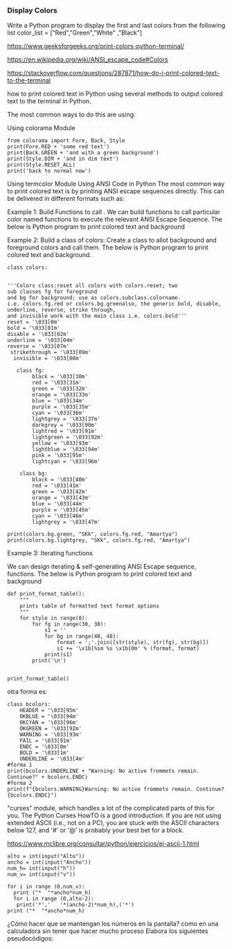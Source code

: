 ### Display Colors
Write a Python program to display the first and last colors from the following list color_list = ["Red","Green","White" ,"Black"]

https://www.geeksforgeeks.org/print-colors-python-terminal/

https://en.wikipedia.org/wiki/ANSI_escape_code#Colors

https://stackoverflow.com/questions/287871/how-do-i-print-colored-text-to-the-terminal

 how to print colored text in Python using several methods to output colored text to the terminal in Python. 

The most common ways to do this are using:

Using colorama Module

    from colorama import Fore, Back, Style
    print(Fore.RED + 'some red text')
    print(Back.GREEN + 'and with a green background')
    print(Style.DIM + 'and in dim text')
    print(Style.RESET_ALL)
    print('back to normal now')


Using termcolor Module
Using ANSI Code in Python
The most common way to print colored text is by printing ANSI escape sequences directly. This can be delivered in different formats such as: 

Example 1: Build Functions to call . 
We can build functions to call particular color named functions to execute the relevant ANSI Escape Sequence. The below is Python program to print colored text and background

Example 2: Build a class of colors: 
Create a class to allot background and foreground colors and call them. The below is Python program to print colored text and background.


    class colors:


    '''Colors class:reset all colors with colors.reset; two
    sub classes fg for foreground
    and bg for background; use as colors.subclass.colorname.
    i.e. colors.fg.red or colors.bg.greenalso, the generic bold, disable,
    underline, reverse, strike through,
    and invisible work with the main class i.e. colors.bold'''
    reset = '\033[0m'
    bold = '\033[01m'
    disable = '\033[02m'
    underline = '\033[04m'
    reverse = '\033[07m'
     strikethrough = '\033[09m'
      invisible = '\033[08m'

       class fg:
            black = '\033[30m'
            red = '\033[31m'
            green = '\033[32m'
            orange = '\033[33m'
            blue = '\033[34m'
            purple = '\033[35m'
            cyan = '\033[36m'
            lightgrey = '\033[37m'
            darkgrey = '\033[90m'
            lightred = '\033[91m'
            lightgreen = '\033[92m'
            yellow = '\033[93m'
            lightblue = '\033[94m'
            pink = '\033[95m'
            lightcyan = '\033[96m'

        class bg:
            black = '\033[40m'
            red = '\033[41m'
            green = '\033[42m'
            orange = '\033[43m'
            blue = '\033[44m'
            purple = '\033[45m'
            cyan = '\033[46m'
            lightgrey = '\033[47m'

    print(colors.bg.green, "SKk", colors.fg.red, "Amartya")
    print(colors.bg.lightgrey, "SKk", colors.fg.red, "Amartya")
    
    
Example 3: Iterating functions

We can design iterating & self-generating ANSI Escape sequence, functions. The below is Python program to print colored text and background

    def print_format_table():
        """
        prints table of formatted text format options
        """
        for style in range(8):
            for fg in range(30, 38):
                s1 = ''
                for bg in range(40, 48):
                    format = ';'.join([str(style), str(fg), str(bg)])
                    s1 += '\x1b[%sm %s \x1b[0m' % (format, format)
                print(s1)
            print('\n')


    print_format_table()


otra forma es:

    class bcolors:
        HEADER = '\033[95m'
        OKBLUE = '\033[94m'
        OKCYAN = '\033[96m'
        OKGREEN = '\033[92m'
        WARNING = '\033[93m'
        FAIL = '\033[91m'
        ENDC = '\033[0m'
        BOLD = '\033[1m'
        UNDERLINE = '\033[4m'
    #forma 1
    print(bcolors.UNDERLINE + "Warning: No active frommets remain. Continue?" + bcolors.ENDC)
    #forma 2 
    print(f"{bcolors.WARNING}Warning: No active frommets remain. Continue?{bcolors.ENDC}")

"curses" module, which handles a lot of the complicated parts of this for you. The Python Curses HowTO is a good introduction.
If you are not using extended ASCII (i.e., not on a PC), you are stuck with the ASCII characters below 127, and '#' or '@' is probably your best bet for a block.

https://www.mclibre.org/consultar/python/ejercicios/ej-ascii-1.html

    alto = int(input("Alto"))
    ancho = int(input("Ancho"))
    num_h= int(input("h"))
    num_v= int(input("v"))

    for i in range (0,num_v):
      print ("*  "*ancho*num_h)
      for i in range (0,alto-2):
       print('*','   '*(ancho-2)*num_h),('*')
    print ("*  "*ancho*num_h)

¿Cómo hacer que se mantengan los números en la pantalla? como en una calculadora sin tener que hacer mucho proceso
Elabora los siguientes pseudocódigos:


